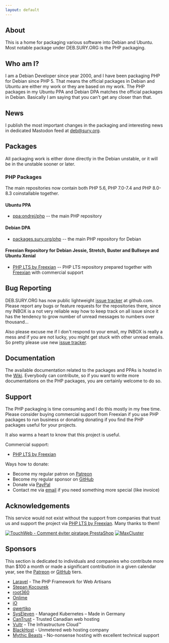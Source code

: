 ```yaml
---
layout: default
---
```


## About
This is a home for packaging various software into Debian and Ubuntu.  Most notable package under DEB.SURY.ORG is the PHP packaging.

## Who am I?

I am a Debian Developer since year 2000, and I have been packaging PHP for
Debian since PHP 5.  That means the official packages in Debian and Ubuntu are
either my work or they are based on my work.  The PHP packages in my Ubuntu PPA
and Debian DPA matches the official packages in Debian.  Basically I am saying
that you can't get any closer than that.

## News

I publish the most important changes in the packaging and interesting news in
dedicated Mastodon feed at [deb@sury.org](https://mastodon.rfc1925.org/@deb).

## Packages

All packaging work is either done directly in the Debian unstable, or it will be
in the unstable sooner or later.

### PHP Packages

The main repositories now contain both PHP 5.6, PHP 7.0-7.4 and PHP 8.0-8.3
coinstallable together.

#### Ubuntu PPA

* [ppa:ondrej/php](https://launchpad.net/~ondrej/+archive/ubuntu/php/) -- the main PHP repository

#### Debian DPA

* [packages.sury.org/php](https://packages.sury.org/php/) -- the main PHP repository for Debian

#### Freexian Repository for Debian Jessie, Stretch, Buster and Bullseye and Ubuntu Xenial

* [PHP LTS by Freexian](https://www.freexian.com/lts/php/) -- PHP LTS repository prepared together with [Freexian](https://www.freexian.com) with commercial support

## Bug Reporting

DEB.SURY.ORG has now public lightweight [issue tracker](https://github.com/oerdnj/deb.sury.org/issues)
at github.com. Please report any bugs or feature requests for the repositories
there, since my INBOX is a not very reliable way how to keep track on all issue
since it has the tendency to grow number of unread messages to numbers over
thousand...

Also please excuse me if I don't respond to your email, my INBOX is really a
mess and if you are not lucky, you might get stuck with other unread emails. So
pretty please use new [issue tracker](https://github.com/oerdnj/deb.sury.org/issues).

## Documentation

The available documentation related to the packages and PPAs is hosted in the
[Wiki](https://github.com/oerdnj/deb.sury.org/wiki).  Everybody can contribute,
so if you want to write more documentations on the PHP packages, you are
certainly welcome to do so.

## Support

The PHP packaging is time consuming and I do this mostly in my free time.
Please consider buying commercial support from Freexian if you use PHP packages
to run business or donating donating if you find the PHP packages useful for
your projects. 

It also warms a heart to know that this project is useful.

Commercial support:

 * [PHP LTS by Freexian](https://www.freexian.com/lts/php/)

Ways how to donate:

 * Become my regular patron on [Patreon](https://www.patreon.com/oerdnj)
 * Become my regular sponsor on [GitHub](https://github.com/sponsors/oerdnj)
 * Donate via [PayPal](https://www.paypal.com/cgi-bin/webscr?cmd=_donations&business=ondrej%40sury%2eorg&lc=CZ&item_name=DEB%2eSURY%2eORG&item_number=DEB%2eSURY%2eORG&currency_code=EUR&bn=PP%2dDonationsBF%3abtn_donate_SM%2egif%3aNonHosted)
 * Contact me via [email](mailto:ondrej@sury.org?Donate%20to%20DEB.SURY.ORG) if you need something more special (like invoice)

## Acknowledgements

This service would not exist without the support from companies that trust us and support the project via [PHP LTS by Freexian](https://www.freexian.com/lts/php/). Many thanks to them!

[![TouchWeb - Comment éviter piratage PrestaShop](https://www.freexian.com/lts/php/logos/TouchWeb.png)](https://www.touchweb.fr/)
[![MaxCluster](https://www.freexian.com/lts/php/logos/Maxcluster.png)](https://maxcluster.de/)

## Sponsors

This section is dedicated to individuals and companies who contribute more than
$100 a month or made a significant contribution in a given calendar year, see the [Patreon](https://www.patreon.com/oerdnj) or [GitHub](https://github.com/sponsors/oerdnj) tiers.

* [Laravel](https://laravel.com) - The PHP Framework for Web Artisans
* [Stepan Kocourek](https://kocourek.uk)
* [root360](https://www.root360.de)
* [Onlime](https://www.onlime.ch/en/)
* [iO](https://www.iodigital.com/en)
* [qwertiko](https://www.qwertiko.de)
* [SysEleven](https://www.syseleven.de) - Managed Kubernetes – Made in Germany
* [CanTrust](https://cantrusthosting.coop/) - Trusted Canadian web hosting
* [Vultr](https://www.vultr.com/) - The Infrastructure Cloud™
* [BlackHost](https://black.host) - Unmetered web hosting company
* [Mythic Beasts](https://www.mythic-beasts.com) - No-nonsense hosting with excellent technical support
